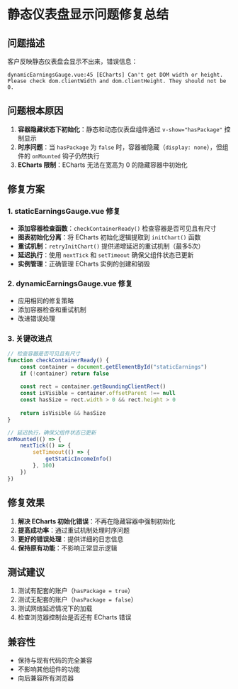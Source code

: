 # 静态仪表盘显示问题修复总结

## 问题描述
客户反映静态仪表盘会显示不出来，错误信息：
```
dynamicEarningsGauge.vue:45 [ECharts] Can't get DOM width or height. Please check dom.clientWidth and dom.clientHeight. They should not be 0.
```

## 问题根本原因
1. **容器隐藏状态下初始化**：静态和动态仪表盘组件通过 `v-show="hasPackage"` 控制显示
2. **时序问题**：当 `hasPackage` 为 `false` 时，容器被隐藏（`display: none`），但组件的 `onMounted` 钩子仍然执行
3. **ECharts 限制**：ECharts 无法在宽高为 0 的隐藏容器中初始化

## 修复方案

### 1. staticEarningsGauge.vue 修复
- **添加容器检查函数**：`checkContainerReady()` 检查容器是否可见且有尺寸
- **图表初始化分离**：将 ECharts 初始化逻辑提取到 `initChart()` 函数
- **重试机制**：`retryInitChart()` 提供递增延迟的重试机制（最多5次）
- **延迟执行**：使用 `nextTick` 和 `setTimeout` 确保父组件状态已更新
- **实例管理**：正确管理 ECharts 实例的创建和销毁

### 2. dynamicEarningsGauge.vue 修复
- 应用相同的修复策略
- 添加容器检查和重试机制
- 改进错误处理

### 3. 关键改进点
```javascript
// 检查容器是否可见且有尺寸
function checkContainerReady() {
    const container = document.getElementById("staticEarnings")
    if (!container) return false
    
    const rect = container.getBoundingClientRect()
    const isVisible = container.offsetParent !== null
    const hasSize = rect.width > 0 && rect.height > 0
    
    return isVisible && hasSize
}

// 延迟执行，确保父组件状态已更新
onMounted(() => {
    nextTick(() => {
        setTimeout(() => {
            getStaticIncomeInfo()
        }, 100)
    })
})
```

## 修复效果
1. **解决 ECharts 初始化错误**：不再在隐藏容器中强制初始化
2. **提高成功率**：通过重试机制处理时序问题
3. **更好的错误处理**：提供详细的日志信息
4. **保持原有功能**：不影响正常显示逻辑

## 测试建议
1. 测试有配套的账户（`hasPackage = true`）
2. 测试无配套的账户（`hasPackage = false`）
3. 测试网络延迟情况下的加载
4. 检查浏览器控制台是否还有 ECharts 错误

## 兼容性
- 保持与现有代码的完全兼容
- 不影响其他组件的功能
- 向后兼容所有浏览器
